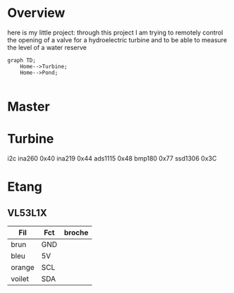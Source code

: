# Overview
here is my little project:
through this project I am trying to remotely control the opening of a valve for a hydroelectric turbine and to be able to measure the level of a water reserve

```mermaid
graph TD;
    Home-->Turbine;
    Home-->Pond;
    
```

# Master
# Turbine
i2c 
ina260 0x40
ina219 0x44 
ads1115 0x48
bmp180 0x77
ssd1306 0x3C
# Etang

## VL53L1X
Fil | Fct | broche
---|----|----
brun|GND|
bleu|5V|
orange|SCL|
voilet|SDA|